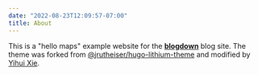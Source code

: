 ```yaml
---
date: "2022-08-23T12:09:57-07:00"
title: About
---
```


This is a "hello maps" example website for the [**blogdown**](https://github.com/EuCG/MapsBlogTest) blog site. The theme was forked from [@jrutheiser/hugo-lithium-theme](https://github.com/jrutheiser/hugo-lithium-theme) and modified by [Yihui Xie](https://github.com/yihui/hugo-lithium).

